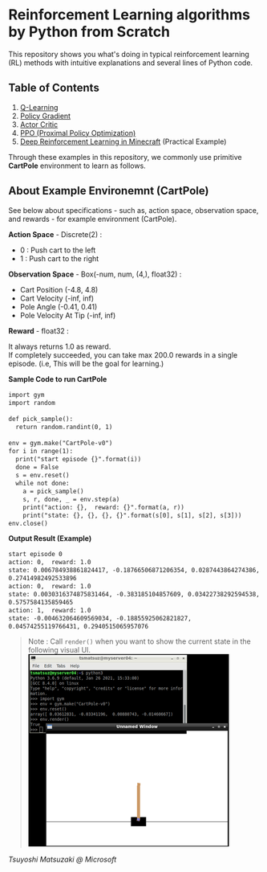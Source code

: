 # Reinforcement Learning algorithms by Python from Scratch

This repository shows you what's doing in typical reinforcement learning (RL) methods with intuitive explanations and several lines of Python code.

## Table of Contents

1. [Q-Learning](01-q-learning.ipynb)
2. [Policy Gradient](02-policy-gradient.ipynb)
3. [Actor Critic](03-actor-critic.ipynb)
4. [PPO (Proximal Policy Optimization)](04-ppo.ipynb)
5. [Deep Reinforcement Learning in Minecraft](https://github.com/tsmatz/malmo-maze-sample) (Practical Example)

Through these examples in this repository, we commonly use primitive **CartPole** environment to learn as follows.

## About Example Environemnt (CartPole)

See below about specifications - such as, action space, observation space, and rewards - for example environment (CartPole).

**Action Space** - Discrete(2) :

- 0 : Push cart to the left
- 1 : Push cart to the right

**Observation Space** - Box(-num, num, (4,), float32) :

- Cart Position (-4.8, 4.8)
- Cart Velocity (-inf, inf)
- Pole Angle (-0.41, 0.41)
- Pole Velocity At Tip (-inf, inf)

**Reward** - float32 :

It always returns 1.0 as reward.<br>
If completely succeeded, you can take max 200.0 rewards in a single episode. (i.e, This will be the goal for learning.)

**Sample Code to run CartPole**

```
import gym
import random

def pick_sample():
  return random.randint(0, 1)

env = gym.make("CartPole-v0")
for i in range(1):
  print("start episode {}".format(i))
  done = False
  s = env.reset()
  while not done:
    a = pick_sample()
    s, r, done, _ = env.step(a)
    print("action: {},  reward: {}".format(a, r))
    print("state: {}, {}, {}, {}".format(s[0], s[1], s[2], s[3]))
env.close()
```

**Output Result (Example)**

```
start episode 0
action: 0,  reward: 1.0
state: 0.006784938861824417, -0.18766506871206354, 0.0287443864274386, 0.27414982492533896
action: 0,  reward: 1.0
state: 0.0030316374875831464, -0.383185104857609, 0.03422738292594538, 0.5757584135859465
action: 1,  reward: 1.0
state: -0.004632064609569034, -0.18855925062821827, 0.04574255119766431, 0.2940515065957076
```

> Note : Call ```render()``` when you want to show the current state in the following visual UI.<br>
> ![CartPole rendering](assets/cart-pole.png?raw=true)

*Tsuyoshi Matsuzaki @ Microsoft*
